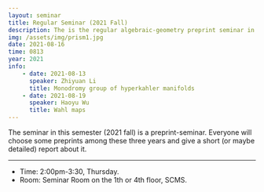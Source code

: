 ```yaml
---
layout: seminar 
title: Regular Seminar (2021 Fall)
description: The is the regular algebraic-geometry preprint seminar in SCMS, organized by Zhiyuan Li.
img: /assets/img/prism1.jpg
date: 2021-08-16
time: 0813
year: 2021
info:
    - date: 2021-08-13
      speaker: Zhiyuan Li
      title: Monodromy group of hyperkahler manifolds	
    - date: 2021-08-19
      speaker: Haoyu Wu
      title: Wahl maps
---
```


The seminar in this semester (2021 fall) is a preprint-seminar. Everyone will choose some preprints among these three years and give a short (or maybe detailed) report about it.

---

* Time: 2:00pm-3:30, Thursday.
* Room: Seminar Room on the 1th or 4th floor, SCMS.

